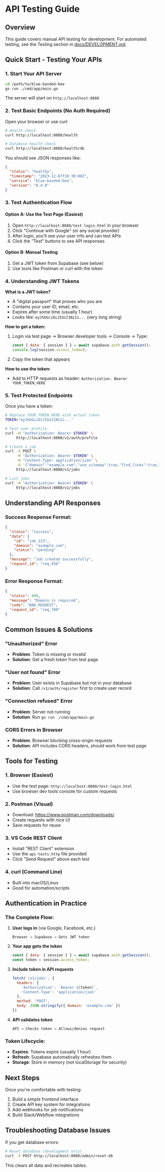 # API Testing Guide

## Overview

This guide covers manual API testing for development. For automated testing, see the Testing section in [docs/DEVELOPMENT.md](docs/DEVELOPMENT.md).

## Quick Start - Testing Your APIs

### 1. Start Your API Server

```bash
cd /path/to/blue-banded-bee
go run ./cmd/app/main.go
```

The server will start on `http://localhost:8080`

### 2. Test Basic Endpoints (No Auth Required)

Open your browser or use curl:

```bash
# Health check
curl http://localhost:8080/health

# Database health check  
curl http://localhost:8080/health/db
```

You should see JSON responses like:
```json
{
  "status": "healthy",
  "timestamp": "2023-12-07T10:30:00Z",
  "service": "blue-banded-bee",
  "version": "0.4.0"
}
```

### 3. Test Authentication Flow

#### Option A: Use the Test Page (Easiest)
1. Open `http://localhost:8080/test-login.html` in your browser
2. Click "Continue with Google" (or any social provider)
3. After login, you'll see your user info and can test APIs
4. Click the "Test" buttons to see API responses

#### Option B: Manual Testing
1. Get a JWT token from Supabase (see below)
2. Use tools like Postman or curl with the token

### 4. Understanding JWT Tokens

**What is a JWT token?**
- A "digital passport" that proves who you are
- Contains your user ID, email, etc.
- Expires after some time (usually 1 hour)
- Looks like: `eyJhbGciOiJIUzI1NiIs...` (very long string)

**How to get a token:**
1. Login via test page → Browser developer tools → Console → Type:
   ```javascript
   const { data: { session } } = await supabase.auth.getSession();
   console.log(session.access_token);
   ```
2. Copy the token that appears

**How to use the token:**
- Add to HTTP requests as header: `Authorization: Bearer YOUR_TOKEN_HERE`

### 5. Test Protected Endpoints

Once you have a token:

```bash
# Replace YOUR_TOKEN_HERE with actual token
TOKEN="eyJhbGciOiJIUzI1NiIs..."

# Test user profile
curl -H "Authorization: Bearer $TOKEN" \
     http://localhost:8080/v1/auth/profile

# Create a job
curl -X POST \
     -H "Authorization: Bearer $TOKEN" \
     -H "Content-Type: application/json" \
     -d '{"domain":"example.com","use_sitemap":true,"find_links":true,"max_pages":5}' \
     http://localhost:8080/v1/jobs

# List jobs
curl -H "Authorization: Bearer $TOKEN" \
     http://localhost:8080/v1/jobs
```

## Understanding API Responses

### Success Response Format:
```json
{
  "status": "success",
  "data": {
    "id": "job_123",
    "domain": "example.com",
    "status": "pending"
  },
  "message": "Job created successfully",
  "request_id": "req_456"
}
```

### Error Response Format:
```json
{
  "status": 400,
  "message": "Domain is required",
  "code": "BAD_REQUEST",
  "request_id": "req_789"
}
```

## Common Issues & Solutions

### "Unauthorized" Error
- **Problem**: Token is missing or invalid
- **Solution**: Get a fresh token from test page

### "User not found" Error  
- **Problem**: User exists in Supabase but not in your database
- **Solution**: Call `/v1/auth/register` first to create user record

### "Connection refused" Error
- **Problem**: Server not running
- **Solution**: Run `go run ./cmd/app/main.go`

### CORS Errors in Browser
- **Problem**: Browser blocking cross-origin requests
- **Solution**: API includes CORS headers, should work from test page

## Tools for Testing

### 1. Browser (Easiest)
- Use the test page: `http://localhost:8080/test-login.html`
- Use browser dev tools console for custom requests

### 2. Postman (Visual)
- Download: https://www.postman.com/downloads/
- Create requests with nice UI
- Save requests for reuse

### 3. VS Code REST Client
- Install "REST Client" extension
- Use the `api-tests.http` file provided
- Click "Send Request" above each test

### 4. curl (Command Line)
- Built into macOS/Linux
- Good for automation/scripts

## Authentication in Practice

### The Complete Flow:

1. **User logs in** (via Google, Facebook, etc.)
   ```
   Browser → Supabase → Gets JWT token
   ```

2. **Your app gets the token**
   ```javascript
   const { data: { session } } = await supabase.auth.getSession();
   const token = session.access_token;
   ```

3. **Include token in API requests**
   ```javascript
   fetch('/v1/jobs', {
     headers: {
       'Authorization': `Bearer ${token}`,
       'Content-Type': 'application/json'
     },
     method: 'POST',
     body: JSON.stringify({ domain: 'example.com' })
   })
   ```

4. **API validates token**
   ```
   API → Checks token → Allows/denies request
   ```

### Token Lifecycle:
- **Expires**: Tokens expire (usually 1 hour)
- **Refresh**: Supabase automatically refreshes them
- **Storage**: Store in memory (not localStorage for security)

## Next Steps

Once you're comfortable with testing:
1. Build a simple frontend interface
2. Create API key system for integrations
3. Add webhooks for job notifications
4. Build Slack/Webflow integrations

## Troubleshooting Database Issues

If you get database errors:
```bash
# Reset database (development only)
curl -X POST http://localhost:8080/admin/reset-db
```

This clears all data and recreates tables.